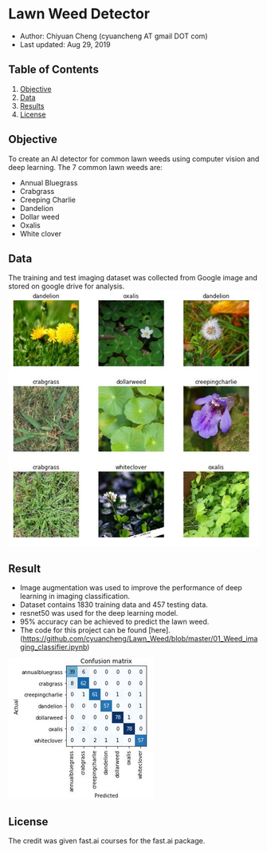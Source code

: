 # Lawn Weed Detector

- Author:  Chiyuan Cheng (cyuancheng AT gmail DOT com) 
- Last updated: Aug 29, 2019

## Table of Contents

1. [Objective](#objective)
2. [Data](#data)
3. [Results](#results)
4. [License](#licensing)

<a name="objective"></a>
## Objective 

To create an AI detector for common lawn weeds using computer vision and deep learning. The 7 common lawn weeds are:
- Annual Bluegrass
- Crabgrass
- Creeping Charlie
- Dandelion
- Dollar weed
- Oxalis
- White clover

<a name="data"></a>
## Data 

The training and test imaging dataset was collected from Google image and stored on google drive for analysis. 
![7 common lawn weeds](/image_weed.JPG)

 <a name="results"></a>
## Result
 - Image augmentation was used to improve the performance of deep learning in imaging classification.
 - Dataset contains 1830 training data and 457 testing data.
 - resnet50 was used for the deep learning model.
 - 95% accuracy can be achieved to predict the lawn weed.
 - The code for this project can be found [here].(https://github.com/cyuancheng/Lawn_Weed/blob/master/01_Weed_imaging_classifier.ipynb)
 
 ![Confusion matrix](/confusion_matrix.JPG)
 
<a name="licensing"></a>
## License

The credit was given fast.ai courses for the fast.ai package.
